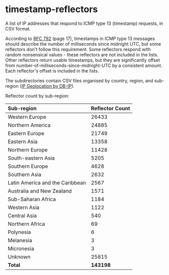 # timestamp-reflectors
A list of IP addresses that respond to ICMP type 13 (timestamp) requests, in CSV format.

According to <a href='https://datatracker.ietf.org/doc/html/rfc792'>RFC 792</a> (page 17), timestamps in ICMP type 13 messages should describe the number of milliseconds since midnight UTC, but some reflectors don't follow this requirement. Some reflectors respond with random nonsensical values - these reflectors are not included in the lists. Other reflectors return usable timestamps, but they are significantly offset from number-of-milliseconds-since-midnight-UTC by a consistent amount. Each reflector's offset is included in the lists.

The subdirectories contain CSV files organised by country, region, and sub-region (<a href='https://db-ip.com'>IP Geolocation by DB-IP</a>).

Reflector count by sub-region:


| Sub-region | Reflector Count |
| :--------- | :-------------- |
| Western Europe | 26433 |
| Northern America | 24885 |
| Eastern Europe | 21749 |
| Eastern Asia | 13358 |
| Northern Europe | 11428 |
| South-eastern Asia | 5205 |
| Southern Europe | 4628 |
| Southern Asia | 2632 |
| Latin America and the Caribbean | 2567 |
| Australia and New Zealand | 1571 |
| Sub-Saharan Africa | 1184 |
| Western Asia | 1122 |
| Central Asia | 540 |
| Northern Africa | 69 |
| Polynesia | 6 |
| Melanesia | 3 |
| Micronesia | 3 |
| Unknown | 25815 |
| **Total** | **143198** |
